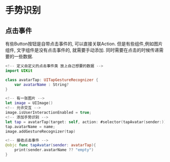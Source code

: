 # 手势识别

## 点击事件

有些Button按钮是自带点击事件的, 可以直接关联Action. 但是有些组件,例如图片组件, 文字组件是没有点击事件的, 就需要手动添加. 同时需要在点击的时候传递需要的一些数据.

```swift
<!-- 定义自定义的点击事件类 放上自己想要的数据 -->
import UIKit

class avatarTap: UITapGestureRecognizer {
    var avatarName : String?
}
```

```swift
<!-- 有一张图片 -->
let image = UIImage()
<!-- 允许交互 -->
image.isUserInteractionEnabled = true;
<!-- 添加手势识别 -->
let tap = avatarTap(target: self, action: #selector(tapAvatar(sender:)))
tap.avatarName = name;
image.addGestureRecognizer(tap)

<!-- 接收点击事件 -->
@objc func tapAvatar(sender: avatarTap){
    print(sender.avatarName ?? "empty")
}
```